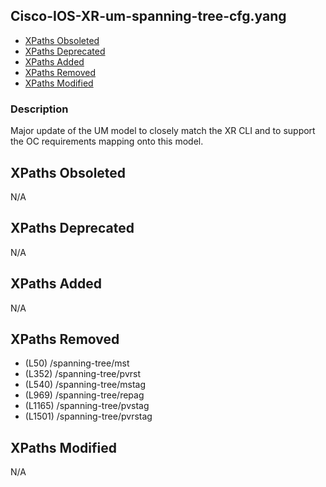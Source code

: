## Cisco-IOS-XR-um-spanning-tree-cfg.yang

- [XPaths Obsoleted](#xpaths-obsoleted)
- [XPaths Deprecated](#xpaths-deprecated)
- [XPaths Added](#xpaths-added)
- [XPaths Removed](#xpaths-removed)
- [XPaths Modified](#xpaths-modified)

### Description

Major update of the UM model to closely match the XR CLI and to support the OC requirements mapping onto this model.

## XPaths Obsoleted

N/A

## XPaths Deprecated

N/A

## XPaths Added

N/A

## XPaths Removed

- (L50)	/spanning-tree/mst
- (L352)	/spanning-tree/pvrst
- (L540)	/spanning-tree/mstag
- (L969)	/spanning-tree/repag
- (L1165)	/spanning-tree/pvstag
- (L1501)	/spanning-tree/pvrstag

## XPaths Modified

N/A

